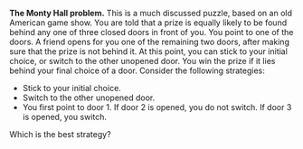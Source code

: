 **The Monty Hall problem.** This is a much discussed puzzle, based on an old American game show. You are told that a prize is equally likely to be found behind any one of three closed doors in front of you. You point to one of the doors. A friend opens for you one of the remaining two doors, after making sure that the prize is not behind it. At this point, you can stick to your initial choice, or switch to the other unopened door. You win the prize if it lies behind your final choice of a door. Consider the following strategies:

- Stick to your initial choice.
- Switch to the other unopened door.
- You first point to door 1. If door 2 is opened, you do not switch. If door 3 is opened, you switch.

Which is the best strategy?